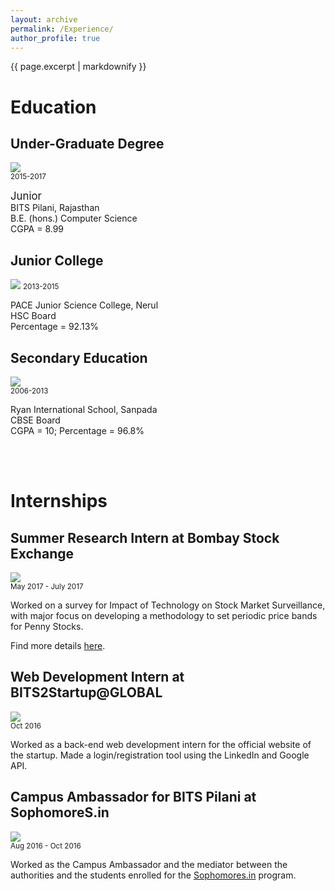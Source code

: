```yaml
---
layout: archive
permalink: /Experience/
author_profile: true
---
```


{{ page.excerpt | markdownify }}

# Education

## Under-Graduate Degree             
<img src = "{{ site.baseurl }}/images/BITSPilani_logo.png"/><br>
<small>2015-2017</small>
<p><big>Junior</big><br>
   BITS Pilani, Rajasthan<br>
   B.E. (hons.) Computer Science<br>
   CGPA = 8.99<br>
</p>

## Junior College
<img src="{{ site.baseurl }}/images/Pace_logo.jpg">
<small>2013-2015</small>
<p>PACE Junior Science College, Nerul<br>
   HSC Board<br>
   Percentage = 92.13%<br>
</p>

## Secondary Education
<img src = "{{ site.baseurl }}/images/Ryan_logo.jpg"/><br>
<small>      2006-2013</small>
<p>Ryan International School, Sanpada<br>
   CBSE Board<br>
   CGPA = 10; Percentage = 96.8%<br>
</p>
<br><br>

# Internships

## Summer Research Intern at Bombay Stock Exchange
<img src = "{{ site.baseurl }}/images/BSE_logo.jpg"/><br>
<small>      May 2017 - July 2017</small>
<p>Worked on a survey for Impact of Technology on Stock Market Surveillance, with major focus on developing a methodology to set periodic price bands for Penny Stocks.</p>
<p>Find more details <a href="#">here</a>.</p>

## Web Development Intern at BITS2Startup@GLOBAL
<img src = "{{ site.baseurl }}/images/bits2startup@global.jpg"/><br>
<small>      Oct 2016</small>
<p>Worked as a back-end web development intern for the official website of the startup. Made a login/registration tool using the LinkedIn and Google API.</p>

## Campus Ambassador for BITS Pilani at SophomoreS.in
<img src = "{{ site.baseurl }}/images/sophomores.in_logo.png"/><br>
<small>      Aug 2016 - Oct 2016</small>
<p>Worked as the Campus Ambassador and the mediator between the authorities and the students enrolled for the <a href = "sophomores.in">Sophomores.in</a> program.</p>
